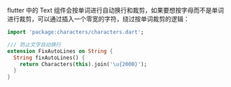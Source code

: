 flutter 中的 Text 组件会按单词进行自动换行和裁剪，如果要想按字母而不是单词进行裁剪，可以通过插入一个零宽的字符，绕过按单词裁剪的逻辑：
```dart
import 'package:characters/characters.dart';

/// 防止文字自动换行
extension FixAutoLines on String {
  String fixAutoLines() {
    return Characters(this).join('\u{200B}');
  }
}
```